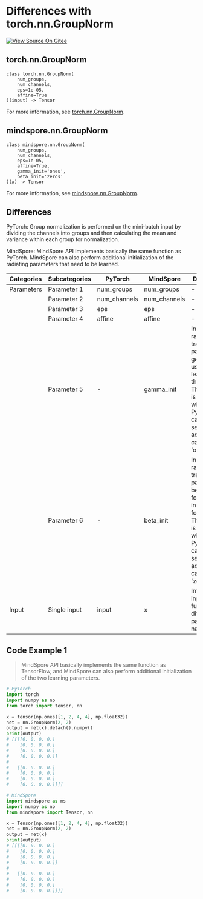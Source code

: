 # Differences with torch.nn.GroupNorm

[![View Source On Gitee](https://mindspore-website.obs.cn-north-4.myhuaweicloud.com/website-images/r2.3.1/resource/_static/logo_source_en.svg)](https://gitee.com/mindspore/docs/blob/r2.3.1/docs/mindspore/source_en/note/api_mapping/pytorch_diff/GroupNorm.md)

## torch.nn.GroupNorm

```text
class torch.nn.GroupNorm(
    num_groups,
    num_channels,
    eps=1e-05,
    affine=True
)(input) -> Tensor
```

For more information, see [torch.nn.GroupNorm](https://pytorch.org/docs/1.8.1/generated/torch.nn.GroupNorm.html).

## mindspore.nn.GroupNorm

```text
class mindspore.nn.GroupNorm(
    num_groups,
    num_channels,
    eps=1e-05,
    affine=True,
    gamma_init='ones',
    beta_init='zeros'
)(x) -> Tensor
```

For more information, see [mindspore.nn.GroupNorm](https://mindspore.cn/docs/en/r2.3.1/api_python/nn/mindspore.nn.GroupNorm.html).

## Differences

PyTorch: Group normalization is performed on the mini-batch input by dividing the channels into groups and then calculating the mean and variance within each group for normalization.

MindSpore: MindSpore API implements basically the same function as PyTorch. MindSpore can also perform additional initialization of the radiating parameters that need to be learned.

| Categories | Subcategories |PyTorch | MindSpore | Difference |
| ---- | ----- | ------- | --------- | ------------- |
| Parameters | Parameter 1 | num_groups | num_groups   | - |
|      | Parameter 2 | num_channels | num_channels | - |
|      | Parameter 3 | eps          | eps          | -|
|      | Parameter 4 | affine       | affine       | -|
|      | Parameter 5 | -            | gamma_init   | Initialize the radial transform parameter gamma used for learning in the formula. The default is 'ones', while PyTorch cannot be set additionally, can only be 'ones'. |
|      | Parameter 6 | -           | beta_init    | Initialize the radial transform parameter beta used for learning in the formula. The default is 'zeros', while PyTorch cannot be set additionally, can only be 'zeros'. |
| Input | Single input | input        | x            | Interface input, same function, different parameter names          |

## Code Example 1

> MindSpore API basically implements the same function as TensorFlow, and MindSpore can also perform additional initialization of the two learning parameters.

```python
# PyTorch
import torch
import numpy as np
from torch import tensor, nn

x = tensor(np.ones([1, 2, 4, 4], np.float32))
net = nn.GroupNorm(2, 2)
output = net(x).detach().numpy()
print(output)
# [[[[0. 0. 0. 0.]
#    [0. 0. 0. 0.]
#    [0. 0. 0. 0.]
#    [0. 0. 0. 0.]]
#
#   [[0. 0. 0. 0.]
#    [0. 0. 0. 0.]
#    [0. 0. 0. 0.]
#    [0. 0. 0. 0.]]]]

# MindSpore
import mindspore as ms
import numpy as np
from mindspore import Tensor, nn

x = Tensor(np.ones([1, 2, 4, 4], np.float32))
net = nn.GroupNorm(2, 2)
output = net(x)
print(output)
# [[[[0. 0. 0. 0.]
#    [0. 0. 0. 0.]
#    [0. 0. 0. 0.]
#    [0. 0. 0. 0.]]
#
#   [[0. 0. 0. 0.]
#    [0. 0. 0. 0.]
#    [0. 0. 0. 0.]
#    [0. 0. 0. 0.]]]]
```
